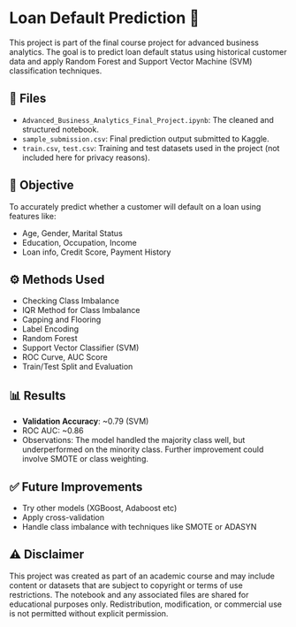 # Loan Default Prediction 🚀

This project is part of the final course project for advanced business analytics. The goal is to predict loan default status using historical customer data and apply Random Forest and Support Vector Machine (SVM) classification techniques.

## 📁 Files

- `Advanced_Business_Analytics_Final_Project.ipynb`: The cleaned and structured notebook.
- `sample_submission.csv`: Final prediction output submitted to Kaggle.
- `train.csv`, `test.csv`: Training and test datasets used in the project (not included here for privacy reasons).

## 📌 Objective

To accurately predict whether a customer will default on a loan using features like:
- Age, Gender, Marital Status
- Education, Occupation, Income
- Loan info, Credit Score, Payment History

## ⚙️ Methods Used

- Checking Class Imbalance
- IQR Method for Class Imbalance
- Capping and Flooring
- Label Encoding
- Random Forest
- Support Vector Classifier (SVM)
- ROC Curve, AUC Score
- Train/Test Split and Evaluation

## 📊 Results

- **Validation Accuracy**: ~0.79 (SVM)
- ROC AUC: ~0.86
- Observations: The model handled the majority class well, but underperformed on the minority class. Further improvement could involve SMOTE or class weighting.

## ✅ Future Improvements

- Try other models (XGBoost, Adaboost etc)
- Apply cross-validation
- Handle class imbalance with techniques like SMOTE or ADASYN

## ⚠️ Disclaimer

This project was created as part of an academic course and may include content or datasets that are subject to copyright or terms of use restrictions. The notebook and any associated files are shared for educational purposes only. Redistribution, modification, or commercial use is not permitted without explicit permission.

